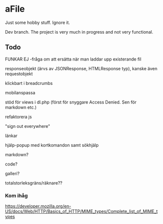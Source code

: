# aFile
Just some hobby stuff. Ignore it.

Dev branch. The project is very much in progress and not very functional.


## Todo

FUNKAR EJ -fråga om att ersätta när man laddar upp existerande fil

responseobjekt (ärvs av JSONResponse, HTMLResponse typ), kanske även requestobjekt

klickbart i breadcrumbs

mobilanspassa

stöd för views i dl.php (först för snyggare Access Denied. Sen för markdown etc.)

refaktorera js

"sign out everywhere"

länkar

hjälp-popup med kortkomandon samt sökhjälp

markdown?

code?

galleri?

totalstorleksgräns/räknare??

### Kom ihåg

https://developer.mozilla.org/en-US/docs/Web/HTTP/Basics_of_HTTP/MIME_types/Complete_list_of_MIME_types
